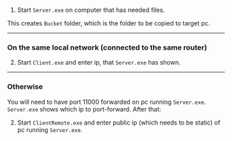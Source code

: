
1. Start `Server.exe` on computer that has needed files.

This creates `Bucket` folder, which is the folder to be copied to target pc.

---

### On the same local network (connected to the same router)

2. Start `Client.exe` and enter ip, that `Server.exe` has shown.

---

### Otherwise

You will need to have port 11000 forwarded on pc running `Server.exe`.
`Server.exe` shows which ip to port-forward. After that:

2. Start `ClientRemote.exe` and enter public ip (which needs to be static) of pc running `Server.exe`.
